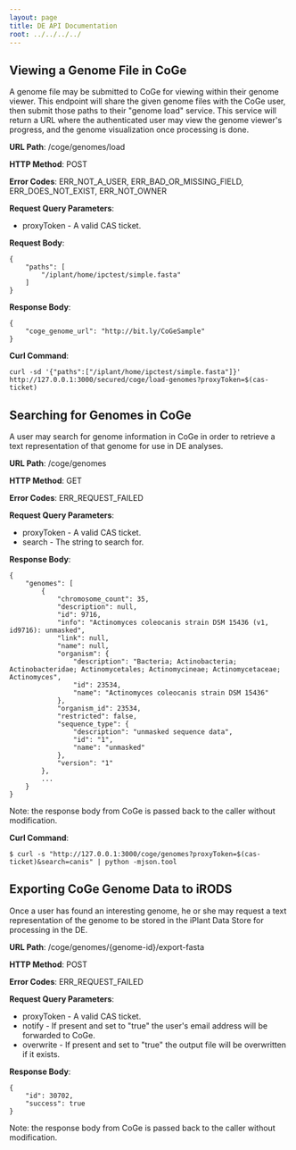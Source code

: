 ```yaml
---
layout: page
title: DE API Documentation
root: ../../../../
---
```


Viewing a Genome File in CoGe
-----------------------------
A genome file may be submitted to CoGe for viewing within their genome viewer.
This endpoint will share the given genome files with the CoGe user, then submit those paths to their "genome load" service.
This service will return a URL where the authenticated user may view the genome viewer's progress, and the genome visualization once processing is done.

__URL Path__: /coge/genomes/load

__HTTP Method__: POST

__Error Codes__: ERR_NOT_A_USER, ERR_BAD_OR_MISSING_FIELD, ERR_DOES_NOT_EXIST, ERR_NOT_OWNER

__Request Query Parameters__:

* proxyToken - A valid CAS ticket.

__Request Body__:

    {
        "paths": [
            "/iplant/home/ipctest/simple.fasta"
        ]
    }

__Response Body__:

    {
        "coge_genome_url": "http://bit.ly/CoGeSample"
    }

__Curl Command__:

    curl -sd '{"paths":["/iplant/home/ipctest/simple.fasta"]}' http://127.0.0.1:3000/secured/coge/load-genomes?proxyToken=$(cas-ticket)

Searching for Genomes in CoGe
-----------------------------
A user may search for genome information in CoGe in order to retrieve a text representation of
that genome for use in DE analyses.

__URL Path__: /coge/genomes

__HTTP Method__: GET

__Error Codes__: ERR_REQUEST_FAILED

__Request Query Parameters__:

* proxyToken - A valid CAS ticket.
* search     - The string to search for.

__Response Body__:

    {
        "genomes": [
            {
                "chromosome_count": 35,
                "description": null,
                "id": 9716,
                "info": "Actinomyces coleocanis strain DSM 15436 (v1, id9716): unmasked",
                "link": null,
                "name": null,
                "organism": {
                    "description": "Bacteria; Actinobacteria; Actinobacteridae; Actinomycetales; Actinomycineae; Actinomycetaceae; Actinomyces",
                    "id": 23534,
                    "name": "Actinomyces coleocanis strain DSM 15436"
                },
                "organism_id": 23534,
                "restricted": false,
                "sequence_type": {
                    "description": "unmasked sequence data",
                    "id": "1",
                    "name": "unmasked"
                },
                "version": "1"
            },
            ...
        }
    }

Note: the response body from CoGe is passed back to the caller without modification.

__Curl Command__:

    $ curl -s "http://127.0.0.1:3000/coge/genomes?proxyToken=$(cas-ticket)&search=canis" | python -mjson.tool

Exporting CoGe Genome Data to iRODS
-----------------------------------
Once a user has found an interesting genome, he or she may request a text representation of the
genome to be stored in the iPlant Data Store for processing in the DE.

__URL Path__: /coge/genomes/{genome-id}/export-fasta

__HTTP Method__: POST

__Error Codes__: ERR_REQUEST_FAILED

__Request Query Parameters__:

* proxyToken - A valid CAS ticket.
* notify     - If present and set to "true" the user's email address will be forwarded to CoGe.
* overwrite  - If present and set to "true" the output file will be overwritten if it exists.

__Response Body__:

    {
        "id": 30702,
        "success": true
    }

Note: the response body from CoGe is passed back to the caller without modification.
